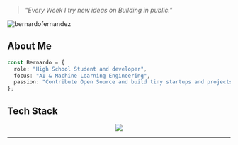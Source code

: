> *"Every Week I try new ideas on Building in public."*

<p align="left"> <img src="https://komarev.com/ghpvc/?username=bernardofernandezz" alt="bernardofernandez" /> </p>

## About Me
```typescript
const Bernardo = {
  role: "High School Student and developer",
  focus: "AI & Machine Learning Engineering",
  passion: "Contribute Open Source and build tiny startups and projects"
};
```

## Tech Stack
<p align="center">
<img src="https://skillicons.dev/icons?i=html,css,js,ts,go,react,vite,git,nodejs,postgres,arduino,linux,popos,ubuntu,postman,py,pytorch,tensorflow,tailwind,vscode,vercel,supabase,firebase,prisma,powershell,bash,mysql,express,npm,yarn,k8s,grafana,docker,terraform,googlecloud"/>
</p>

---
